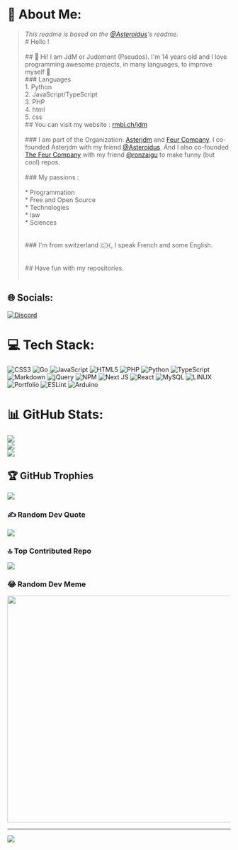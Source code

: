# 💫 About Me:
> _This readme is based on the [@Asteroidus](https://github.com/AstroidusTv)'s readme._<br># Hello ! <br><br>## 👋 Hi! I am JdM or Judemont (Pseudos). I'm 14 years old and I love programming awesome projects, in many languages, to improve myself 🚀<br>### Languages<br>1. Python<br>2. JavaScript/TypeScript<br>3. PHP<br>4. html<br>5. css<br>## You can visit my website : [rmbi.ch/jdm](https://rmbi.ch/jdm)<br><br>### I am part of the Organization: [Asterjdm](https://github.com/asterjdm) and [Feur Company](https://github.com/Feur-Company). I co-founded Asterjdm with my friend [@Asteroidus](https://github.com/AstroidusTv). And I also co-founded [The Feur Company](https://github.com/Feur-Company) with my friend [@ronzaigu](https://github.com/ronzaigu) to make funny (but cool) repos. <br><br>### My passions :<br><br>* Programmation<br>* Free and Open Source<br>* Technologies<br>* law<br>* Sciences<br><br><br>### I'm from switzerland 🇨🇭, I speak French and some English.<br><br><br>## Have fun with my repositories.<br><br>


## 🌐 Socials:
[![Discord](https://img.shields.io/badge/Discord-%237289DA.svg?logo=discord&logoColor=white)](https://discord.gg/9173) 

# 💻 Tech Stack:
![CSS3](https://img.shields.io/badge/css3-%231572B6.svg?style=for-the-badge&logo=css3&logoColor=white) ![Go](https://img.shields.io/badge/go-%2300ADD8.svg?style=for-the-badge&logo=go&logoColor=white) ![JavaScript](https://img.shields.io/badge/javascript-%23323330.svg?style=for-the-badge&logo=javascript&logoColor=%23F7DF1E) ![HTML5](https://img.shields.io/badge/html5-%23E34F26.svg?style=for-the-badge&logo=html5&logoColor=white) ![PHP](https://img.shields.io/badge/php-%23777BB4.svg?style=for-the-badge&logo=php&logoColor=white) ![Python](https://img.shields.io/badge/python-3670A0?style=for-the-badge&logo=python&logoColor=ffdd54) ![TypeScript](https://img.shields.io/badge/typescript-%23007ACC.svg?style=for-the-badge&logo=typescript&logoColor=white) ![Markdown](https://img.shields.io/badge/markdown-%23000000.svg?style=for-the-badge&logo=markdown&logoColor=white) ![jQuery](https://img.shields.io/badge/jquery-%230769AD.svg?style=for-the-badge&logo=jquery&logoColor=white) ![NPM](https://img.shields.io/badge/NPM-%23000000.svg?style=for-the-badge&logo=npm&logoColor=white) ![Next JS](https://img.shields.io/badge/Next-black?style=for-the-badge&logo=next.js&logoColor=white) ![React](https://img.shields.io/badge/react-%2320232a.svg?style=for-the-badge&logo=react&logoColor=%2361DAFB) ![MySQL](https://img.shields.io/badge/mysql-%2300f.svg?style=for-the-badge&logo=mysql&logoColor=white) ![LINUX](https://img.shields.io/badge/Linux-FCC624?style=for-the-badge&logo=linux&logoColor=black) ![Portfolio](https://img.shields.io/badge/Portfolio-%23000000.svg?style=for-the-badge&logo=firefox&logoColor=#FF7139) ![ESLint](https://img.shields.io/badge/ESLint-4B3263?style=for-the-badge&logo=eslint&logoColor=white) ![Arduino](https://img.shields.io/badge/-Arduino-00979D?style=for-the-badge&logo=Arduino&logoColor=white)
# 📊 GitHub Stats:
![](https://github-readme-stats.vercel.app/api?username=judemont&theme=dark&hide_border=false&include_all_commits=true&count_private=true)<br/>
![](https://github-readme-streak-stats.herokuapp.com/?user=judemont&theme=dark&hide_border=false)<br/>
![](https://github-readme-stats.vercel.app/api/top-langs/?username=judemont&theme=dark&hide_border=false&include_all_commits=true&count_private=true&layout=compact)

## 🏆 GitHub Trophies
![](https://github-profile-trophy.vercel.app/?username=judemont&theme=dracula&no-frame=false&no-bg=false&margin-w=4)

### ✍️ Random Dev Quote
![](https://quotes-github-readme.vercel.app/api?type=horizontal&theme=radical)

### 🔝 Top Contributed Repo
![](https://github-contributor-stats.vercel.app/api?username=judemont&limit=5&theme=dark&combine_all_yearly_contributions=true)

### 😂 Random Dev Meme
<img src="https://rm.up.railway.app/" width="512px"/>

---
[![](https://visitcount.itsvg.in/api?id=judemont&icon=6&color=0)](https://visitcount.itsvg.in)

<!-- Proudly created with GPRM ( https://gprm.itsvg.in ) -->